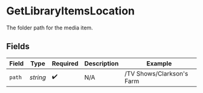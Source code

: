 # GetLibraryItemsLocation

The folder path for the media item.


## Fields

| Field                     | Type                      | Required                  | Description               | Example                   |
| ------------------------- | ------------------------- | ------------------------- | ------------------------- | ------------------------- |
| `path`                    | *string*                  | :heavy_check_mark:        | N/A                       | /TV Shows/Clarkson's Farm |